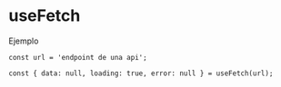 # useFetch
Ejemplo
```
const url = 'endpoint de una api';

const { data: null, loading: true, error: null } = useFetch(url);

```